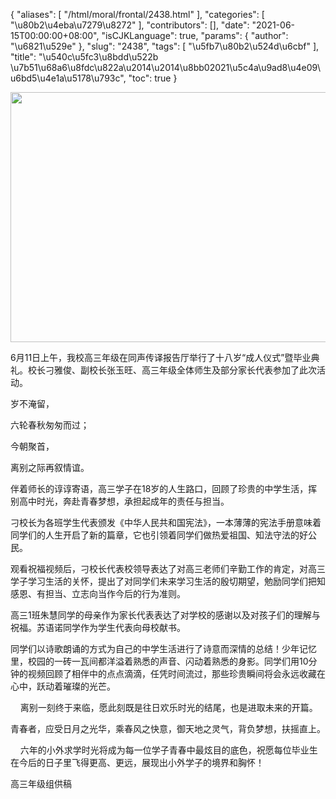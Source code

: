 {
    "aliases": [
        "/html/moral/frontal/2438.html"
    ],
    "categories": [
        "\u80b2\u4eba\u7279\u8272"
    ],
    "contributors": [],
    "date": "2021-06-15T00:00:00+08:00",
    "isCJKLanguage": true,
    "params": {
        "author": "\u6821\u529e"
    },
    "slug": "2438",
    "tags": [
        "\u5fb7\u80b2\u524d\u6cbf"
    ],
    "title": "\u540c\u5fc3\u8bdd\u522b \u7b51\u68a6\u8fdc\u822a\u2014\u2014\u8bb02021\u5c4a\u9ad8\u4e09\u6bd5\u4e1a\u5178\u793c",
    "toc": true
}


<img
    src="https://cdn.tfls.online/mirror/full/3d9541578a82ca03c522cb8f3fe92cd6ad95bc9b.jpg"
    style="display:block;margin-left:auto;margin-right:auto;"
    decoding="async"
    fetchpriority="auto"
    loading="lazy"
    height="400"
    width="600"
/>




 




6月11日上午，我校高三年级在同声传译报告厅举行了十八岁“成人仪式”暨毕业典礼。校长刁雅俊、副校长张玉旺、高三年级全体师生及部分家长代表参加了此次活动。




岁不淹留，




六轮春秋匆匆而过；




今朝聚首，




离别之际再叙情谊。




伴着师长的谆谆寄语，高三学子在18岁的人生路口，回顾了珍贵的中学生活，挥别高中时光，奔赴青春梦想，承担起成年的责任与担当。




刁校长为各班学生代表颁发《中华人民共和国宪法》，一本薄薄的宪法手册意味着同学们的人生开启了新的篇章，它也引领着同学们做热爱祖国、知法守法的好公民。




观看祝福视频后，刁校长代表校领导表达了对高三老师们辛勤工作的肯定，对高三学子学习生活的关怀，提出了对同学们未来学习生活的殷切期望，勉励同学们把知感恩、有担当、立志向当作今后的行为准则。




高三1班朱慧同学的母亲作为家长代表表达了对学校的感谢以及对孩子们的理解与祝福。苏语诺同学作为学生代表向母校献书。




同学们以诗歌朗诵的方式为自己的中学生活进行了诗意而深情的总结！少年记忆里，校园的一砖一瓦间都洋溢着熟悉的声音、闪动着熟悉的身影。同学们用10分钟的视频回顾了相伴中的点点滴滴，任凭时间流过，那些珍贵瞬间将会永远收藏在心中，跃动着璀璨的光芒。




    离别一刻终于来临，愿此刻既是往日欢乐时光的结尾，也是进取未来的开篇。




青春者，应受日月之光华，乘春风之快意，御天地之灵气，背负梦想，扶摇直上。

    六年的小外求学时光将成为每一位学子青春中最炫目的底色，祝愿每位毕业生在今后的日子里飞得更高、更远，展现出小外学子的境界和胸怀！

  





  






高三年级组供稿  






  



